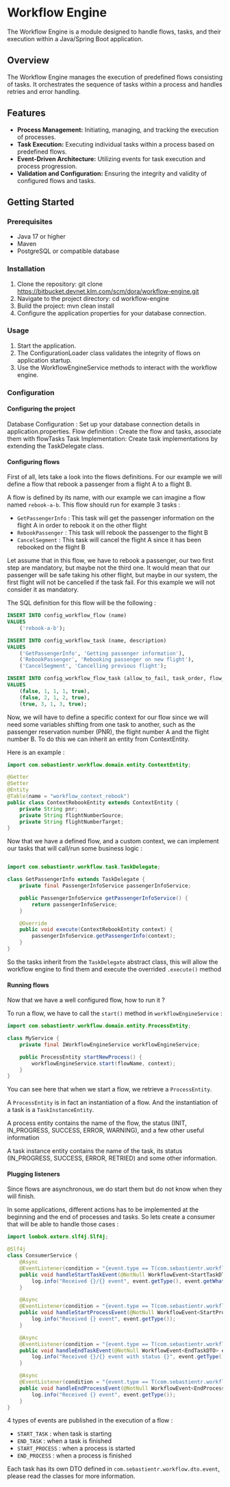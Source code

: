 # Workflow Engine

The Workflow Engine is a module designed to handle flows, tasks, and their execution within a Java/Spring Boot application.

## Overview

The Workflow Engine manages the execution of predefined flows consisting of tasks. It orchestrates the sequence of tasks within a process and handles retries and error handling.

## Features

- **Process Management:** Initiating, managing, and tracking the execution of processes.
- **Task Execution:** Executing individual tasks within a process based on predefined flows.
- **Event-Driven Architecture:** Utilizing events for task execution and process progression.
- **Validation and Configuration:** Ensuring the integrity and validity of configured flows and tasks.

## Getting Started

### Prerequisites

- Java 17 or higher
- Maven
- PostgreSQL or compatible database

### Installation

1. Clone the repository: git clone https://bitbucket.devnet.klm.com/scm/dora/workflow-engine.git
2. Navigate to the project directory: cd workflow-engine 
3. Build the project: mvn clean install 
4. Configure the application properties for your database connection.

### Usage

1. Start the application. 
2. The ConfigurationLoader class validates the integrity of flows on application startup. 
3. Use the WorkflowEngineService methods to interact with the workflow engine.

### Configuration

#### Configuring the project

Database Configuration : Set up your database connection details in application.properties.
Flow definition : Create the flow and tasks, associate them with flowTasks
Task Implementation: Create task implementations by extending the TaskDelegate class.

#### Configuring flows

First of all, lets take a look into the flows definitions.
For our example we will define a flow that rebook a passenger from a flight A to a flight B.

A flow is defined by its name, with our example we can imagine a flow named `rebook-a-b`.
This flow should run for example 3 tasks : 
- `GetPassengerInfo` : This task will get the passenger information on the flight A in order to rebook it on the other flight
- `RebookPassenger` : This task will rebook the passenger to the flight B
- `CancelSegment` : This task will cancel the flight A since it has been rebooked on the flight B

Let assume that in this flow, we have to rebook a passenger, our two first step are mandatory, but maybe not the third one. It would mean that
our passenger will be safe taking his other flight, but maybe in our system, the first flight will not be cancelled if the task fail. For this example
we will not consider it as mandatory.

The SQL definition for this flow will be the following :

```sql
INSERT INTO config_workflow_flow (name)
VALUES
    ('rebook-a-b');

INSERT INTO config_workflow_task (name, description)
VALUES
    ('GetPassengerInfo', 'Getting passenger information'),
    ('RebookPassenger', 'Rebooking passenger on new flight'),
    ('CancelSegment', 'Cancelling previous flight');

INSERT INTO config_workflow_flow_task (allow_to_fail, task_order, flow_id, task_id, enabled)
VALUES
    (false, 1, 1, 1, true),
    (false, 2, 1, 2, true),
    (true, 3, 1, 3, true);
```

Now, we will have to define a specific context for our flow since we will need some variables shifting from one task to another, such as
the passenger reservation number (PNR), the flight number A and the flight number B. To do this we can inherit an entity from ContextEntity.

Here is an example :

```java
import com.sebastientr.workflow.domain.entity.ContextEntity;

@Getter
@Setter
@Entity
@Table(name = "workflow_context_rebook")
public class ContextRebookEntity extends ContextEntity {
    private String pnr;
    private String flightNumberSource;
    private String flightNumberTarget;
}
```

Now that we have a defined flow, and a custom context, we can implement our tasks that will call/run some business logic :

```java

import com.sebastientr.workflow.task.TaskDelegate;

class GetPassengerInfo extends TaskDelegate {
    private final PassengerInfoService passengerInfoService;

    public PassengerInfoService getPassengerInfoService() {
        return passengerInfoService;
    }

    @Override
    public void execute(ContextRebookEntity context) {
        passengerInfoService.getPassengerInfo(context);
    }
}
```

So the tasks inherit from the `TaskDelegate` abstract class, this will allow the workflow engine to find them and execute the overrided `.execute()` method

#### Running flows

Now that we have a well configured flow, how to run it ? 

To run a flow, we have to call the `start()` method in `workflowEngineService` :

```java
import com.sebastientr.workflow.domain.entity.ProcessEntity;

class MyService {
    private final IWorkflowEngineService workflowEngineService;

    public ProcessEntity startNewProcess() {
        workflowEngineService.start(flowName, context);
    }
}
```

You can see here that when we start a flow, we retrieve a `ProcessEntity`.

A `ProcessEntity` is in fact an instantiation of a flow. And the instantiation of a task is a `TaskInstanceEntity`.

A process entity contains the name of the flow, the status (INIT, IN_PROGRESS, SUCCESS, ERROR, WARNING), and a few other useful information

A task instance entity contains the name of the task, its status (IN_PROGRESS, SUCCESS, ERROR, RETRIED) and some other information.

#### Plugging listeners

Since flows are asynchronous, we do start them but do not know when they will finish.

In some applications, different actions has to be implemented at the beginning and the end of processes and tasks. So lets create a consumer
that will be able to handle those cases :

```java
import lombok.extern.slf4j.Slf4j;

@Slf4j
class ConsumerService {
    @Async
    @EventListener(condition = "{event.type == T(com.sebastientr.workflow.queuing.WorkflowEvent.EventType).START_TASK}")
    public void handleStartTaskEvent(@NotNull WorkflowEvent<StartTaskDTO> event) {
        log.info("Received {}/{} event", event.getType(), event.getWhat().getFlowTask().getTask().getName());
    }

    @Async
    @EventListener(condition = "{event.type == T(com.sebastientr.workflow.queuing.WorkflowEvent.EventType).START_PROCESS}")
    public void handleStartProcessEvent(@NotNull WorkflowEvent<StartProcessDTO> event) {
        log.info("Received {} event", event.getType());
    }

    @Async
    @EventListener(condition = "{event.type == T(com.sebastientr.workflow.queuing.WorkflowEvent.EventType).END_TASK}")
    public void handleEndTaskEvent(@NotNull WorkflowEvent<EndTaskDTO> event) {
        log.info("Received {}/{} event with status {}", event.getType(), event.getWhat().getFlowTask().getTask().getName(), event.getWhat().getTaskInstance().getStatus());
    }

    @Async
    @EventListener(condition = "{event.type == T(com.sebastientr.workflow.queuing.WorkflowEvent.EventType).END_PROCESS}")
    public void handleEndProcessEvent(@NotNull WorkflowEvent<EndProcessDTO> event) {
        log.info("Received {} event", event.getType());
    }
}
```

4 types of events are published in the execution of a flow :
- `START_TASK` : when task is starting
- `END_TASK` : when a task is finished
- `START_PROCESS` : when a process is started
- `END_PROCESS` : when a process is finished

Each task has its own DTO defined in `com.sebastientr.workflow.dto.event`, please read the classes for more information.


